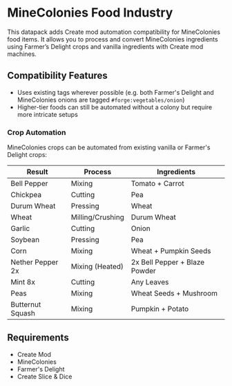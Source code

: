 # MineColonies Food Industry

This datapack adds Create mod automation compatibility for MineColonies food
items. It allows you to process and convert MineColonies ingredients using
Farmer’s Delight crops and vanilla ingredients with Create mod machines.

## Compatibility Features

- Uses existing tags wherever possible (e.g. both Farmer's Delight and
  MineColonies onions are tagged `#forge:vegetables/onion`)
- Higher-tier foods can still be automated without a colony but require more
  intricate setups

### Crop Automation

MineColonies crops can be automated from existing vanilla or Farmer's Delight crops:

| Result | Process | Ingredients |
|--------|---------|-------------|
| Bell Pepper | Mixing | Tomato + Carrot |
| Chickpea | Cutting | Pea |
| Durum Wheat | Pressing | Wheat |
| Wheat | Milling/Crushing | Durum Wheat |
| Garlic | Cutting | Onion |
| Soybean | Pressing | Pea |
| Corn | Mixing | Wheat + Pumpkin Seeds |
| Nether Pepper 2x | Mixing (Heated) | 2x Bell Pepper + Blaze Powder |
| Mint 8x | Cutting | Any Leaves |
| Peas | Mixing | Wheat Seeds + Mushroom |
| Butternut Squash | Mixing | Pumpkin + Potato |

## Requirements

- Create Mod
- MineColonies
- Farmer's Delight
- Create Slice & Dice
